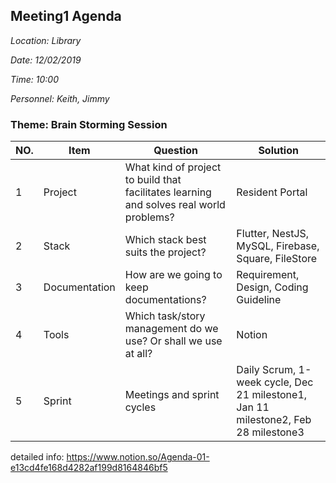## Meeting1 Agenda

*Location:  Library*

*Date:      12/02/2019*

*Time:      10:00*

*Personnel: Keith, Jimmy*


### Theme: Brain Storming Session

| NO. | Item | Question | Solution |
| --- | --- | --- | --- |
| 1 | Project | What kind of project to build that facilitates learning and solves real world problems? | Resident Portal |
| 2 | Stack | Which stack best suits the project?  | Flutter, NestJS, MySQL, Firebase, Square, FileStore|
| 3 | Documentation | How are we going to keep documentations? | Requirement, Design, Coding Guideline|
| 4 | Tools | Which task/story management do we use? Or shall we use at all? | Notion |
| 5 | Sprint | Meetings and sprint cycles | Daily Scrum, 1-week cycle, Dec 21 milestone1, Jan 11 milestone2, Feb 28 milestone3 |

detailed info: https://www.notion.so/Agenda-01-e13cd4fe168d4282af199d8164846bf5
